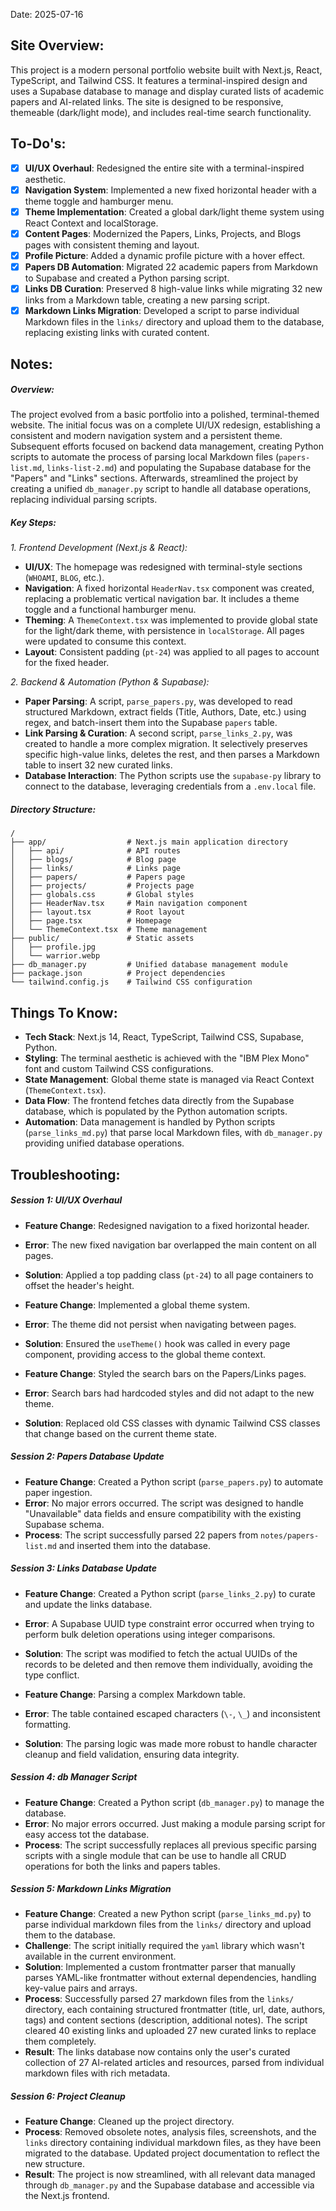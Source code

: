 Date: 2025-07-16

## Site Overview:
This project is a modern personal portfolio website built with Next.js, React, TypeScript, and Tailwind CSS. It features a terminal-inspired design and uses a Supabase database to manage and display curated lists of academic papers and AI-related links. The site is designed to be responsive, themeable (dark/light mode), and includes real-time search functionality.

## To-Do's:
- [x] **UI/UX Overhaul**: Redesigned the entire site with a terminal-inspired aesthetic.
- [x] **Navigation System**: Implemented a new fixed horizontal header with a theme toggle and hamburger menu.
- [x] **Theme Implementation**: Created a global dark/light theme system using React Context and localStorage.
- [x] **Content Pages**: Modernized the Papers, Links, Projects, and Blogs pages with consistent theming and layout.
- [x] **Profile Picture**: Added a dynamic profile picture with a hover effect.
- [x] **Papers DB Automation**: Migrated 22 academic papers from Markdown to Supabase and created a Python parsing script.
- [x] **Links DB Curation**: Preserved 8 high-value links while migrating 32 new links from a Markdown table, creating a new parsing script.
- [x] **Markdown Links Migration**: Developed a script to parse individual Markdown files in the `links/` directory and upload them to the database, replacing existing links with curated content.

## Notes:
##### Overview:
The project evolved from a basic portfolio into a polished, terminal-themed website. The initial focus was on a complete UI/UX redesign, establishing a consistent and modern navigation system and a persistent theme. Subsequent efforts focused on backend data management, creating Python scripts to automate the process of parsing local Markdown files (`papers-list.md`, `links-list-2.md`) and populating the Supabase database for the "Papers" and "Links" sections.
Afterwards, streamlined the project by creating a unified `db_manager.py` script to handle all database operations, replacing individual parsing scripts.

##### Key Steps:
*1. Frontend Development (Next.js & React):*
- **UI/UX**: The homepage was redesigned with terminal-style sections (`WHOAMI`, `BLOG`, etc.).
- **Navigation**: A fixed horizontal `HeaderNav.tsx` component was created, replacing a problematic vertical navigation bar. It includes a theme toggle and a functional hamburger menu.
- **Theming**: A `ThemeContext.tsx` was implemented to provide global state for the light/dark theme, with persistence in `localStorage`. All pages were updated to consume this context.
- **Layout**: Consistent padding (`pt-24`) was applied to all pages to account for the fixed header.

*2. Backend & Automation (Python & Supabase):*
- **Paper Parsing**: A script, `parse_papers.py`, was developed to read structured Markdown, extract fields (Title, Authors, Date, etc.) using regex, and batch-insert them into the Supabase `papers` table.
- **Link Parsing & Curation**: A second script, `parse_links_2.py`, was created to handle a more complex migration. It selectively preserves specific high-value links, deletes the rest, and then parses a Markdown table to insert 32 new curated links.
- **Database Interaction**: The Python scripts use the `supabase-py` library to connect to the database, leveraging credentials from a `.env.local` file.

##### Directory Structure:
```
/
├── app/                  # Next.js main application directory
│   ├── api/              # API routes
│   ├── blogs/            # Blog page
│   ├── links/            # Links page
│   ├── papers/           # Papers page
│   ├── projects/         # Projects page
│   ├── globals.css       # Global styles
│   ├── HeaderNav.tsx     # Main navigation component
│   ├── layout.tsx        # Root layout
│   ├── page.tsx          # Homepage
│   └── ThemeContext.tsx  # Theme management
├── public/               # Static assets
│   ├── profile.jpg
│   └── warrior.webp
├── db_manager.py         # Unified database management module
├── package.json          # Project dependencies
└── tailwind.config.js    # Tailwind CSS configuration
```

## Things To Know:
- **Tech Stack**: Next.js 14, React, TypeScript, Tailwind CSS, Supabase, Python.
- **Styling**: The terminal aesthetic is achieved with the "IBM Plex Mono" font and custom Tailwind CSS configurations.
- **State Management**: Global theme state is managed via React Context (`ThemeContext.tsx`).
- **Data Flow**: The frontend fetches data directly from the Supabase database, which is populated by the Python automation scripts.
- **Automation**: Data management is handled by Python scripts (`parse_links_md.py`) that parse local Markdown files, with `db_manager.py` providing unified database operations.

## Troubleshooting:

##### Session 1: UI/UX Overhaul
- **Feature Change**: Redesigned navigation to a fixed horizontal header.
- **Error**: The new fixed navigation bar overlapped the main content on all pages.
- **Solution**: Applied a top padding class (`pt-24`) to all page containers to offset the header's height.

- **Feature Change**: Implemented a global theme system.
- **Error**: The theme did not persist when navigating between pages.
- **Solution**: Ensured the `useTheme()` hook was called in every page component, providing access to the global theme context.

- **Feature Change**: Styled the search bars on the Papers/Links pages.
- **Error**: Search bars had hardcoded styles and did not adapt to the new theme.
- **Solution**: Replaced old CSS classes with dynamic Tailwind CSS classes that change based on the current theme state.

##### Session 2: Papers Database Update
- **Feature Change**: Created a Python script (`parse_papers.py`) to automate paper ingestion.
- **Error**: No major errors occurred. The script was designed to handle "Unavailable" data fields and ensure compatibility with the existing Supabase schema.
- **Process**: The script successfully parsed 22 papers from `notes/papers-list.md` and inserted them into the database.

##### Session 3: Links Database Update
- **Feature Change**: Created a Python script (`parse_links_2.py`) to curate and update the links database.
- **Error**: A Supabase UUID type constraint error occurred when trying to perform bulk deletion operations using integer comparisons.
- **Solution**: The script was modified to fetch the actual UUIDs of the records to be deleted and then remove them individually, avoiding the type conflict.

- **Feature Change**: Parsing a complex Markdown table.
- **Error**: The table contained escaped characters (`\-`, `\_`) and inconsistent formatting.
- **Solution**: The parsing logic was made more robust to handle character cleanup and field validation, ensuring data integrity.

##### Session 4: db Manager Script
- **Feature Change**: Created a Python script (`db_manager.py`) to manage the database.
- **Error**: No major errors occurred. Just making a module parsing script for easy access tot the database.
- **Process**: The script successfully replaces all previous specific parsing scripts with a single module that can be use to handle all CRUD operations for both the links and papers tables.

##### Session 5: Markdown Links Migration
- **Feature Change**: Created a new Python script (`parse_links_md.py`) to parse individual markdown files from the `links/` directory and upload them to the database.
- **Challenge**: The script initially required the `yaml` library which wasn't available in the current environment.
- **Solution**: Implemented a custom frontmatter parser that manually parses YAML-like frontmatter without external dependencies, handling key-value pairs and arrays.
- **Process**: Successfully parsed 27 markdown files from the `links/` directory, each containing structured frontmatter (title, url, date, authors, tags) and content sections (description, additional notes). The script cleared 40 existing links and uploaded 27 new curated links to replace them completely.
- **Result**: The links database now contains only the user's curated collection of 27 AI-related articles and resources, parsed from individual markdown files with rich metadata.

##### Session 6: Project Cleanup
- **Feature Change**: Cleaned up the project directory.
- **Process**: Removed obsolete notes, analysis files, screenshots, and the `links` directory containing individual markdown files, as they have been migrated to the database. Updated project documentation to reflect the new structure.
- **Result**: The project is now streamlined, with all relevant data managed through `db_manager.py` and the Supabase database and accessible via the Next.js frontend.
